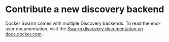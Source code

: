 # Contribute a new discovery backend

Docker Swarm comes with multiple Discovery backends. To read the end-user
documentation, visit the [Swarm discovery documentation on
docs.docker.com](https://docs.docker.com/swarm/discovery/).
